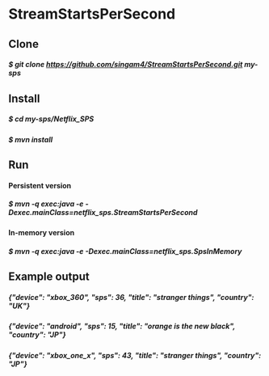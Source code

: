 # StreamStartsPerSecond

## Clone
#####  $ git clone https://github.com/singam4/StreamStartsPerSecond.git my-sps

## Install
##### $ cd my-sps/Netflix_SPS
##### $ mvn install

## Run
#### Persistent version
##### $ mvn -q exec:java -e -Dexec.mainClass=netflix_sps.StreamStartsPerSecond
#### In-memory version
##### $ mvn -q exec:java -e -Dexec.mainClass=netflix_sps.SpsInMemory

## Example output 
##### {"device": "xbox_360", "sps": 36, "title": "stranger things", "country": "UK"}
##### {"device": "android", "sps": 15, "title": "orange is the new black", "country": "JP"}
##### {"device": "xbox_one_x", "sps": 43, "title": "stranger things", "country": "JP"}
